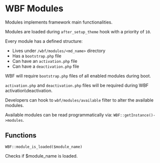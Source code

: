 WBF Modules
===================
Modules implements framework main functionalities.

Modules are loaded during `after_setup_theme` hook with a priority of `10`.

Every module has a defined structure:

- Lives under `/wbf/modules/<md_name>` directory
- Has a `bootstrap.php` file
- Can have an `activation.php` file
- Can have a `deactivation.php` file

WBF will require `bootstrap.php` files of all enabled modules during boot.

`activation.php` and `deactivation.php` files will be required during WBF activation\deactivation.

Developers can hook to `wbf/modules/available` filter to alter the available modules.

Available modules can be read programmatically via: `WBF::getInstance()->modules`.

Functions
---------

`WBF::module_is_loaded($module_name)`
   
Checks if $module_name is loaded.